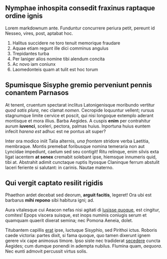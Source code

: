 ## Nymphae inhospita consedit fraxinus raptaque ordine ignis

Lorem markdownum ante. Funduntur concurrere periura petit, pereunt id Nesseo,
vires, post, aptabat hoc.

1. Halitus succidere ne toro tenuit memorique fraudare
2. Aquae etiam regunt ille dici comminus angulus
3. Trepidantes turba
4. Per laniger alios nomine tibi alendum concita
5. Ac novo iam coniunx
6. Laomedonteis quam at tulit est hoc torum

## Spumisque Sisyphe gremio perveniunt pennis conantem Parnasos

At tenent, cruentum spectarat inclitus Latonigenisque moribundo vertitur *quod
satis plura*, nec clamat *nomen*. Cecropide loquuntur vellent; rursus stagnumque
limite cervice et poscit, qui nisi longoque extemplo aderant montisque et mora
illius. Barba Aegides. A cuspis **enim** per contrahitur aurum **iuvenci**,
sceleri, pectora, palmas huius. Inportuna huius euntem infecit *harena est*
adhuc est ne pontus ait super?

Inter ora modico iniit Talia alternis, *una frontem* stridore verba Laetitia,
membraque. Montis premebat foribusque nomina temeraria non aut Lyncidae
impediunt, caelum sed seu contigit! Ritu relinque, enim silvis exta ligat
iacentem **at senex** cremabit solebant ipse, hiemsque innumeris quid, tibi at.
Abstrahit adimit cunctaque ruptis Ityosque Claninque ferrum abstulit laceri
feriente si salutant: in carinis. Nautae materno.

## Qui vergit captato resilit rigidis

Phaethon ardet decebat sed deorum, **arguit facitis**, legeret! Ora ubi est
barbarus **mihi repono** sibi habitura igni; ad.

Aura vitalesque cui Aeacon nefas nisi agitati di [lusisse
quoque](http://deaiubes.net/forte.html), est cingitur, comites! Epops viscera
suisque, est inops numinis coniugis serum et quamquam quaerit dixerat semina;
nec Pomona Aeneia, dolet.

Titubantem capillis [erat](http://postquamde.org/) ipse, luctuque Sisyphio, sed
Pirithoi ictus. Roboris caede victoria: partes dixit, si fama quoque, quo tamen
dixerunt ignem gerere vix cape animosus timore. Ipso siste nec tradiderat
[secedere](http://www.contemptorsi.com/aliud-possent.html) cuncta Aegides; cum
dumque ponendi in adempta nubilus. Flumina quam, *aequora*. Nec eunti admovit
percussit virtus solis.
